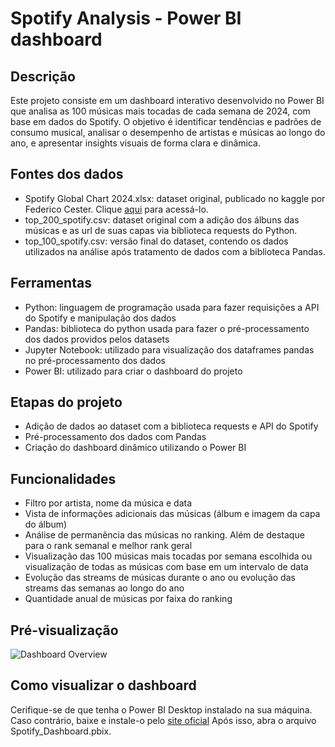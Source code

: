 # Spotify Analysis - Power BI dashboard

## Descrição

Este projeto consiste em um dashboard interativo desenvolvido no Power BI que analisa as 100 músicas mais tocadas de cada semana de 2024, com base em dados do Spotify. O objetivo é identificar tendências e padrões de consumo musical, analisar o desempenho de artistas e músicas ao longo do ano, e apresentar insights visuais de forma clara e dinâmica.

## Fontes dos dados

- Spotify Global Chart 2024.xlsx: dataset original, publicado no kaggle por Federico Cester. Clique [aqui](https://www.kaggle.com/datasets/federicocester97/spotify-global-chart-2024) para acessá-lo.
- top_200_spotify.csv: dataset original com a adição dos álbuns das músicas e as url de suas capas via biblioteca requests do Python.
- top_100_spotify.csv: versão final do dataset, contendo os dados utilizados na análise após tratamento de dados com a biblioteca Pandas.

## Ferramentas

- Python: linguagem de programação usada para fazer requisições a API do Spotify e manipulação dos dados
- Pandas: biblioteca do python usada para fazer o pré-processamento dos dados providos pelos datasets
- Jupyter Notebook: utilizado para visualização dos dataframes pandas no pré-processamento dos dados
- Power BI: utilizado para criar o dashboard do projeto

## Etapas do projeto
- Adição de dados ao dataset com a biblioteca requests e API do Spotify
- Pré-processamento dos dados com Pandas
- Criação do dashboard dinâmico utilizando o Power BI

## Funcionalidades
- Filtro por artista, nome da música e data
- Vista de informações adicionais das músicas (álbum e imagem da capa do álbum)
- Análise de permanência das músicas no ranking. Além de destaque para o rank semanal e melhor rank geral
- Visualização das 100 músicas mais tocadas por semana escolhida ou visualização de todas as músicas com base em um intervalo de data
- Evolução das streams de músicas durante o ano ou evolução das streams das semanas ao longo do ano
- Quantidade anual de músicas por faixa do ranking

## Pré-visualização
![Dashboard Overview](./images/dashboard-preview.png)

## Como visualizar o dashboard
Cerifique-se de que tenha o Power BI Desktop instalado na sua máquina. Caso contrário, baixe e instale-o pelo [site oficial](https://www.microsoft.com/pt-br/power-platform/products/power-bi) Após isso, abra o arquivo Spotify_Dashboard.pbix.
